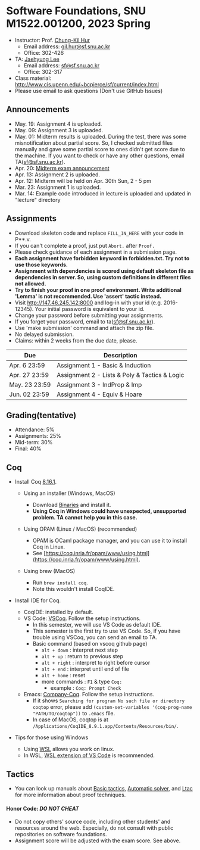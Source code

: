 # Software Foundations, SNU M1522.001200, 2023 Spring

- Instructor: Prof. [Chung-Kil Hur](http://sf.snu.ac.kr/gil.hur)
    + Email address: gil.hur@sf.snu.ac.kr
    + Office: 302-426
- TA: [Jaehyung Lee](http://sf.snu.ac.kr/jaehyung.lee)
    + Email address: sf@sf.snu.ac.kr
    + Office: 302-317
- Class material: http://www.cis.upenn.edu/~bcpierce/sf/current/index.html
- Please use email to ask questions (Don't use GitHub Issues)

## Announcements
- May. 19: Assignment 4 is uploaded.
- May. 09: Assignment 3 is uploaded.
- May. 01: Midterm results is uploaded. During the test, there was some misnotification about partial score. So, I checked submitted files manually and gave some partial score to ones didn't get score due to the machine. If you want to check or have any other questions, email TA(sf@sf.snu.ac.kr).
- Apr. 20: [Midterm exam announcement](https://github.com/snu-sf-class/sf202301/blob/main/MidtermInstruction.md)
- Apr. 13: Assignment 2 is uploaded.
- Apr. 12: Midterm will be held on Apr. 30th Sun, 2 - 5 pm
- Mar. 23: Assignment 1 is uploaded.
- Mar. 14: Example code introduced in lecture is uploaded and updated in "lecture" directory

## Assignments

- Download skeleton code and replace `FILL_IN_HERE` with your code in P**.v.
- If you can't complete a proof, just put `Abort.` after `Proof.`
- Please check guidance of each assignment in a submission page.
- **Each assignment have forbidden keyword in forbidden.txt. Try not to use those keywords.**
- **Assignment with dependencies is scored using default skeleton file as dependencies in server. So, using custom definitions in different files not allowed.**
- **Try to finish your proof in one proof environment. Write additional 'Lemma' is not recommended. Use 'assert' tactic instead.**
- Visit http://147.46.245.142:8000 and log-in with your id (e.g. 2016-12345). Your initial password is equivalent to your id.
- Change your password before submitting your assignments.
- If you forget your password, email to ta(sf@sf.snu.ac.kr).
- Use 'make submission' command and attach the zip file.
- No delayed submission.
- Claims: within 2 weeks from the due date, please.

| Due        	 | Description                   	 	 	 	 	 	 	 	 	 	 	 	 	 	    |
|------------	 |---------------------------------------------------------------------------------------
| Apr. 6 23:59   | Assignment 1 - Basic & Induction 	 	 	 	 	 	 	 	 	 	 	 	 	 	|
| Apr. 27 23:59  | Assignment 2 - Lists & Poly & Tactics & Logic	 	 	 	 	 	 	 	 	 	 	|
| May. 23 23:59  | Assignment 3 - IndProp & Imp	 	 	 	 	 	 	 	 	                     	 	|
| Jun. 02 23:59  | Assignment 4 - Equiv & Hoare	 	 	 	 	 	 	 	 	                     	 	|

## Grading(tentative)
- Attendance: 5%
- Assignments: 25%
- Mid-term: 30%
- Final: 40%

## Coq

- Install Coq [8.16.1](https://coq.inria.fr).
    + Using an installer (Windows, MacOS)
        * Download [Binaries](https://coq.inria.fr/download) and install it.
        * **Using Coq in Windows could have unexpected, unsupported problem. TA cannot help you in this case.**

    + Using OPAM (Linux / MacOS) (recommended)
        * OPAM is OCaml package manager, and you can use it to install Coq in Linux.
        * See [https://coq.inria.fr/opam/www/using.html](https://coq.inria.fr/opam/www/using.html).

    + Using brew (MacOS)
        * Run `brew install coq`.
        * Note this wouldn't install CoqIDE.

- Install IDE for Coq.
    + CoqIDE: installed by default.
    + VS Code: [VSCoq](https://github.com/coq-community/vscoq/tree/vscoq1). Follow the setup instructions.
        * In this semester, we will use VS Code as default IDE.
        * This semester is the first try to use VS Code. So, if you have trouble using VSCoq, you can send an email to TA.
        * Basic command (based on vscoq github page)
            * ```alt + down``` : interpret next step
            * ```alt + up``` : return to previous step
            * ```alt + right``` : interpret to right before cursor
            * ```alt + end``` : interpret until end of file
            * ```alt + home``` : reset
            * more commands : ```F1``` & type ```Coq:```
                * example : ```Coq: Prompt Check```
    + Emacs: [Company-Coq](https://github.com/cpitclaudel/company-coq). Follow the setup instructions.
        * If it shows `Searching for program No such file or directory coqtop` error, please add `(custom-set-variables '(coq-prog-name "PATH/TO/coqtop"))` to `.emacs` file.
        * In case of MacOS, coqtop is at `/Applications/CoqIDE_8.9.1.app/Contents/Resources/bin/`.
        
- Tips for those using Windows
    + Using [WSL](https://learn.microsoft.com/ko-kr/windows/wsl/install) allows you work on linux.
    + In WSL, [WSL extension of VS Code](https://learn.microsoft.com/ko-kr/windows/wsl/tutorials/wsl-vscode) is recommended.

## Tactics

- You can look up manuals about [Basic tactics](https://coq.inria.fr/distrib/current/refman/proofs/writing-proofs/index.html), [Automatic solver](https://coq.inria.fr/refman/proofs/automatic-tactics/index.html), and [Ltac](https://coq.inria.fr/refman/proof-engine/ltac.html) for more information about proof techniques.

#### Honor Code: *DO NOT CHEAT*
- Do not copy others' source code, including other students' and resources around the web. Especially, do not consult with public repositories on software foundations.
- Assignment score will be adjusted with the exam score. See above.
